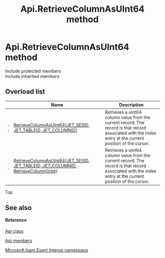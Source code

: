 ﻿---
title: Api.RetrieveColumnAsUInt64 method 
TOCTitle: 'RetrieveColumnAsUInt64 method '
ms:assetid: Overload:Microsoft.Isam.Esent.Interop.Api.RetrieveColumnAsUInt64
ms:mtpsurl: https://msdn.microsoft.com/en-us/library/microsoft.isam.esent.interop.api.retrievecolumnasuint64(v=EXCHG.10)
ms:contentKeyID: 55100908
ms.date: 07/30/2014
ms.topic: article
f1_keywords:
- Microsoft.Isam.Esent.Interop.Api.RetrieveColumnAsUInt64
dev_langs:
- CSharp
- JScript
- VB
- other
---

# Api.RetrieveColumnAsUInt64 method

Include protected members  
Include inherited members  

## Overload list

<table>
<thead>
<tr class="header">
<th> </th>
<th>Name</th>
<th>Description</th>
</tr>
</thead>
<tbody>
<tr class="odd">
<td><img src="../images/dn292146.pubmethod(exchg.10).gif" title="Public method" alt="Public method" /><img src="../images/dn292146.static(exchg.10).gif" title="Static member" alt="Static member" /></td>
<td><a href="dn334072(v=exchg.10).md">RetrieveColumnAsUInt64(JET_SESID, JET_TABLEID, JET_COLUMNID)</a></td>
<td>Retrieves a uint64 column value from the current record. The record is that record associated with the index entry at the current position of the cursor.</td>
</tr>
<tr class="even">
<td><img src="../images/dn292146.pubmethod(exchg.10).gif" title="Public method" alt="Public method" /><img src="../images/dn292146.static(exchg.10).gif" title="Static member" alt="Static member" /></td>
<td><a href="dn334113(v=exchg.10).md">RetrieveColumnAsUInt64(JET_SESID, JET_TABLEID, JET_COLUMNID, RetrieveColumnGrbit)</a></td>
<td>Retrieves a uint64 column value from the current record. The record is that record associated with the index entry at the current position of the cursor.</td>
</tr>
</tbody>
</table>


Top

## See also

#### Reference

[Api class](dn292211\(v=exchg.10\).md)

[Api members](dn292213\(v=exchg.10\).md)

[Microsoft.Isam.Esent.Interop namespace](hh596136\(v=exchg.10\).md)

